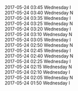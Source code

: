 2017-05-24 03:45 Wednesday  I  
2017-05-24 03:40 Wednesday  N  
2017-05-24 03:35 Wednesday  I  
2017-05-24 03:25 Wednesday  N  
2017-05-24 03:20 Wednesday  I  
2017-05-24 03:10 Wednesday  N  
2017-05-24 03:05 Wednesday  I  
2017-05-24 02:50 Wednesday  N  
2017-05-24 02:45 Wednesday  I  
2017-05-24 02:40 Wednesday  N  
2017-05-24 02:25 Wednesday  I  
2017-05-24 02:15 Wednesday  N  
2017-05-24 02:10 Wednesday  I  
2017-05-24 02:05 Wednesday  N  
2017-05-24 01:50 Wednesday  I  
